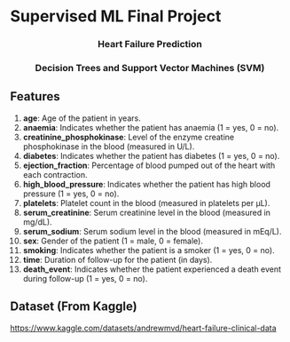 # Supervised ML Final Project

<h3 align="center">Heart Failure Prediction</h3>
<h3 align="center">Decision Trees and Support Vector Machines (SVM)</h3>

## Features
1. **age**: Age of the patient in years.
2. **anaemia**: Indicates whether the patient has anaemia (1 = yes, 0 = no).
3. **creatinine_phosphokinase**: Level of the enzyme creatine phosphokinase in the blood (measured in U/L).
4. **diabetes**: Indicates whether the patient has diabetes (1 = yes, 0 = no).
5. **ejection_fraction**: Percentage of blood pumped out of the heart with each contraction.
6. **high_blood_pressure**: Indicates whether the patient has high blood pressure (1 = yes, 0 = no).
7. **platelets**: Platelet count in the blood (measured in platelets per µL).
8. **serum_creatinine**: Serum creatinine level in the blood (measured in mg/dL).
9. **serum_sodium**: Serum sodium level in the blood (measured in mEq/L).
10. **sex**: Gender of the patient (1 = male, 0 = female).
11. **smoking**: Indicates whether the patient is a smoker (1 = yes, 0 = no).
12. **time**: Duration of follow-up for the patient (in days).
13. **death_event**: Indicates whether the patient experienced a death event during follow-up (1 = yes, 0 = no).

## Dataset (From Kaggle)
https://www.kaggle.com/datasets/andrewmvd/heart-failure-clinical-data
